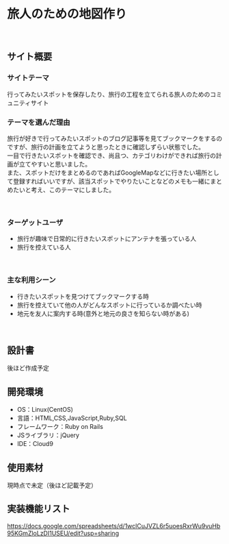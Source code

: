 # 旅人のための地図作り<!--ここにアプリ名を入力-->
​
## サイト概要
### サイトテーマ
行ってみたいスポットを保存したり、旅行の工程を立てられる旅人のためのコミュニティサイト<!--何を『目的』とし、どのような『分類』なのかを簡潔に書く-->
​
### テーマを選んだ理由
旅行が好きで行ってみたいスポットのブログ記事等を見てブックマークをするのですが、旅行の計画を立てようと思ったときに確認しずらい状態でした。<br>
一目で行きたいスポットを確認でき、尚且つ、カテゴリわけができれば旅行の計画が立てやすいと思いました。<br>
また、スポットだけをまとめるのであればGoogleMapなどに行きたい場所として登録すればいいですが、該当スポットでやりたいことなどのメモも一緒にまとめたいと考え、このテーマにしました。
<!--なぜこのようなテーマにしたかを説明する-->
​
### ターゲットユーザ
- 旅行が趣味で日常的に行きたいスポットにアンテナを張っている人
- 旅行を控えている人
<!--誰に使ってもらうかを具体的に記載する-->
​
### 主な利用シーン
- 行きたいスポットを見つけてブックマークする時
- 旅行を控えていて他の人がどんなスポットに行っているか調べたい時
- 地元を友人に案内する時(意外と地元の良さを知らない時がある)
<!--どのような時に使うのかの状況を記載すること-->
​
## 設計書
後ほど作成予定<!--テーマを設定・提出する時点では不要です-->
​
## 開発環境
- OS：Linux(CentOS)
- 言語：HTML,CSS,JavaScript,Ruby,SQL
- フレームワーク：Ruby on Rails
- JSライブラリ：jQuery
- IDE：Cloud9
​
## 使用素材
現時点で未定（後ほど記載予定）

## 実装機能リスト
https://docs.google.com/spreadsheets/d/1wclCuJVZL6r5uoesRxrWu9vuHb95KGmZloLzDI1USEU/edit?usp=sharing